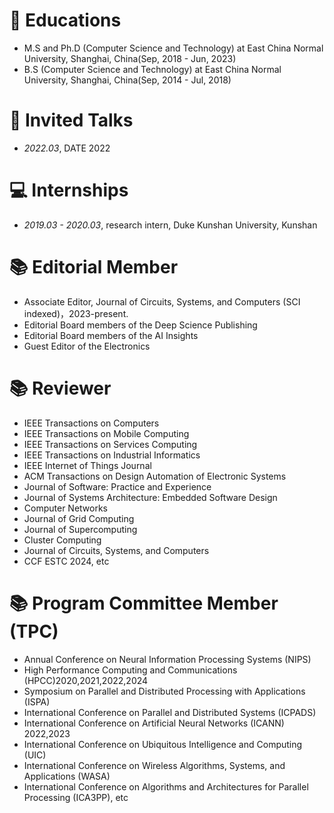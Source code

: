 
# 📖 Educations
- M.S and Ph.D (Computer Science and Technology) at East China Normal University, Shanghai, China(Sep, 2018 - Jun, 2023)
- B.S (Computer Science and Technology) at East China Normal University, Shanghai, China(Sep, 2014 - Jul, 2018)

# 💬 Invited Talks
- *2022.03*, DATE 2022

# 💻 Internships
- *2019.03 - 2020.03*, research intern, Duke Kunshan University, Kunshan



#  📚 Editorial Member
- Associate Editor, Journal of Circuits, Systems, and Computers (SCI indexed)，2023-present.
- Editorial Board members of the Deep Science Publishing
- Editorial Board members of the AI Insights
- Guest Editor of the Electronics

#  📚 Reviewer
- IEEE Transactions on Computers 
- IEEE Transactions on Mobile Computing
- IEEE Transactions on Services Computing
- IEEE Transactions on Industrial Informatics
- IEEE Internet of Things Journal
- ACM Transactions on Design Automation of Electronic Systems
- Journal of Software: Practice and Experience
- Journal of Systems Architecture: Embedded Software Design
- Computer Networks
- Journal of Grid Computing 
- Journal of Supercomputing
- Cluster Computing
- Journal of Circuits, Systems, and Computers
- CCF ESTC 2024, etc
#  📚 Program Committee Member (TPC)
- Annual Conference on Neural Information Processing Systems (NIPS)
- High Performance Computing and Communications (HPCC)2020,2021,2022,2024
- Symposium on Parallel and Distributed Processing with Applications (ISPA)
- International Conference on Parallel and Distributed Systems (ICPADS) 
- International Conference on Artificial Neural Networks (ICANN) 2022,2023
- International Conference on Ubiquitous Intelligence and Computing (UIC)
- International Conference on Wireless Algorithms, Systems, and Applications (WASA)
- International Conference on Algorithms and Architectures for Parallel Processing (ICA3PP), etc
